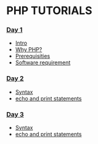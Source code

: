 # PHP TUTORIALS

### <a href="/Day 1">Day 1</a>
- <a href="/Day 1/Intro.md">Intro</a>
- <a href="/Day 1/why php.md">Why PHP?</a>
- <a href="/Day 1/Prerequisites to learning PHP.md">Prerequisities</a>
- <a href="/Day 1/PHP Software Requirement.md">Software requirement</a>

### <a href="/Day 2">Day 2</a>
- <a href="/Day 2/syntax.md">Syntax</a>
- <a href="/Day 2/echo and print.md">echo and print statements</a>

### <a href="/Day 2">Day 3</a>
- <a href="/Day 2/syntax.md">Syntax</a>
- <a href="/Day 2/echo and print.md">echo and print statements</a>
